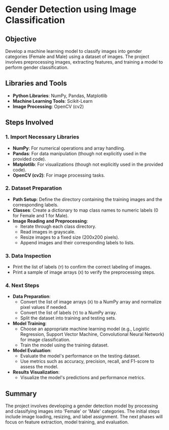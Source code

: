 # Gender Detection using Image Classification 

## Objective
Develop a machine learning model to classify images into gender categories (Female and Male) using a dataset of images. The project involves preprocessing images, extracting features, and training a model to perform gender classification.

## Libraries and Tools
- **Python Libraries**: NumPy, Pandas, Matplotlib
- **Machine Learning Tools**: Scikit-Learn
- **Image Processing**: OpenCV (cv2)

## Steps Involved

### 1. Import Necessary Libraries
- **NumPy**: For numerical operations and array handling.
- **Pandas**: For data manipulation (though not explicitly used in the provided code).
- **Matplotlib**: For visualizations (though not explicitly used in the provided code).
- **OpenCV (cv2)**: For image processing tasks.

### 2. Dataset Preparation
- **Path Setup**: Define the directory containing the training images and the corresponding labels.
- **Classes**: Create a dictionary to map class names to numeric labels (0 for Female and 1 for Male).
- **Image Reading and Preprocessing**:
  - Iterate through each class directory.
  - Read images in grayscale.
  - Resize images to a fixed size (200x200 pixels).
  - Append images and their corresponding labels to lists.

### 3. Data Inspection
- Print the list of labels (`Y`) to confirm the correct labeling of images.
- Print a sample of image arrays (`X`) to verify the preprocessing steps.

### 4. Next Steps
- **Data Preparation**:
  - Convert the list of image arrays (`X`) to a NumPy array and normalize pixel values if needed.
  - Convert the list of labels (`Y`) to a NumPy array.
  - Split the dataset into training and testing sets.
- **Model Training**:
  - Choose an appropriate machine learning model (e.g., Logistic Regression, Support Vector Machine, Convolutional Neural Network) for image classification.
  - Train the model using the training dataset.
- **Model Evaluation**:
  - Evaluate the model's performance on the testing dataset.
  - Use metrics such as accuracy, precision, recall, and F1-score to assess the model.
- **Results Visualization**:
  - Visualize the model's predictions and performance metrics.

## Summary
The project involves developing a gender detection model by processing and classifying images into 'Female' or 'Male' categories. The initial steps include image loading, resizing, and label assignment. The next phases will focus on feature extraction, model training, and evaluation.
